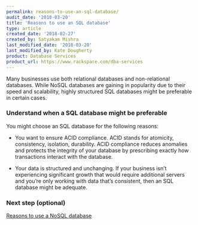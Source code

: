```yaml
---
permalink: reasons-to-use-an-sql-database/
audit_date: '2018-03-20'
title: 'Reasons to use an SQL database'
type: article
created_date: '2018-02-27'
created_by: Satyakam Mishra
last_modified_date: '2018-03-20'
last_modified_by: Kate Dougherty
product: Database Services
product_url: https://www.rackspace.com/dba-services
---
```


Many businesses use both relational databases and non-relational databases. While NoSQL databases are gaining in popularity due to their speed and scalability, highly structured SQL databases might be preferable in certain cases.

### Understand when a SQL database might be preferable

You might choose an SQL database for the following reasons: 

- You want to ensure ACID compliance. ACID stands for atomicity, consistency,
  isolation, durability. ACID compliance reduces anomalies and protects the integrity of your database by prescribing exactly how transactions interact with the database.

- Your data is structured and unchanging. If your business isn’t experiencing
  significant growth that would require additional servers and you’re only working with data that’s consistent, then an SQL database might be adequate.

### Next step (optional)

[Reasons to use a NoSQL database](/how-to/reasons-to-use-a-nosql-database/)
